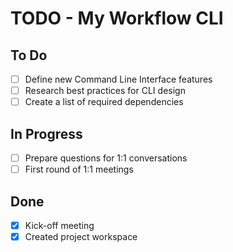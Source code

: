# TODO - My Workflow CLI

## To Do

- [ ] Define new Command Line Interface features
- [ ] Research best practices for CLI design
- [ ] Create a list of required dependencies

## In Progress

- [ ] Prepare questions for 1:1 conversations
- [ ] First round of 1:1 meetings

## Done

- [x] Kick-off meeting
- [x] Created project workspace
